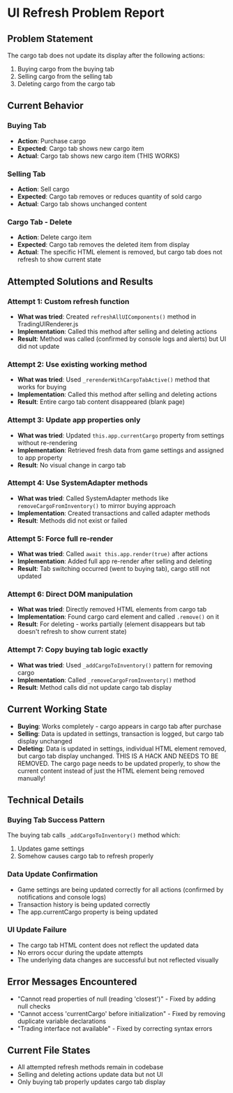 # UI Refresh Problem Report

## Problem Statement
The cargo tab does not update its display after the following actions:
1. Buying cargo from the buying tab
2. Selling cargo from the selling tab  
3. Deleting cargo from the cargo tab

## Current Behavior

### Buying Tab
- **Action**: Purchase cargo
- **Expected**: Cargo tab shows new cargo item
- **Actual**: Cargo tab shows new cargo item (THIS WORKS)

### Selling Tab
- **Action**: Sell cargo
- **Expected**: Cargo tab removes or reduces quantity of sold cargo
- **Actual**: Cargo tab shows unchanged content

### Cargo Tab - Delete
- **Action**: Delete cargo item
- **Expected**: Cargo tab removes the deleted item from display
- **Actual**: The specific HTML element is removed, but cargo tab does not refresh to show current state

## Attempted Solutions and Results

### Attempt 1: Custom refresh function
- **What was tried**: Created `refreshAllUIComponents()` method in TradingUIRenderer.js
- **Implementation**: Called this method after selling and deleting actions
- **Result**: Method was called (confirmed by console logs and alerts) but UI did not update

### Attempt 2: Use existing working method
- **What was tried**: Used `_rerenderWithCargoTabActive()` method that works for buying
- **Implementation**: Called this method after selling and deleting actions
- **Result**: Entire cargo tab content disappeared (blank page)

### Attempt 3: Update app properties only
- **What was tried**: Updated `this.app.currentCargo` property from settings without re-rendering
- **Implementation**: Retrieved fresh data from game settings and assigned to app property
- **Result**: No visual change in cargo tab

### Attempt 4: Use SystemAdapter methods
- **What was tried**: Called SystemAdapter methods like `removeCargoFromInventory()` to mirror buying approach
- **Implementation**: Created transactions and called adapter methods
- **Result**: Methods did not exist or failed

### Attempt 5: Force full re-render
- **What was tried**: Called `await this.app.render(true)` after actions
- **Implementation**: Added full app re-render after selling and deleting
- **Result**: Tab switching occurred (went to buying tab), cargo still not updated

### Attempt 6: Direct DOM manipulation
- **What was tried**: Directly removed HTML elements from cargo tab
- **Implementation**: Found cargo card element and called `.remove()` on it
- **Result**: For deleting - works partially (element disappears but tab doesn't refresh to show current state)

### Attempt 7: Copy buying tab logic exactly
- **What was tried**: Used `_addCargoToInventory()` pattern for removing cargo
- **Implementation**: Called `_removeCargoFromInventory()` method
- **Result**: Method calls did not update cargo tab display

## Current Working State
- **Buying**: Works completely - cargo appears in cargo tab after purchase
- **Selling**: Data is updated in settings, transaction is logged, but cargo tab display unchanged
- **Deleting**: Data is updated in settings, individual HTML element removed, but cargo tab display unchanged. THIS IS A HACK AND NEEDS TO BE REMOVED. The cargo page needs to be updated properly, to show the current content instead of just the HTML element being removed manually!

## Technical Details

### Buying Tab Success Pattern
The buying tab calls `_addCargoToInventory()` method which:
1. Updates game settings
2. Somehow causes cargo tab to refresh properly

### Data Update Confirmation
- Game settings are being updated correctly for all actions (confirmed by notifications and console logs)
- Transaction history is being updated correctly  
- The app.currentCargo property is being updated

### UI Update Failure
- The cargo tab HTML content does not reflect the updated data
- No errors occur during the update attempts
- The underlying data changes are successful but not reflected visually

## Error Messages Encountered
- "Cannot read properties of null (reading 'closest')" - Fixed by adding null checks
- "Cannot access 'currentCargo' before initialization" - Fixed by removing duplicate variable declarations
- "Trading interface not available" - Fixed by correcting syntax errors

## Current File States
- All attempted refresh methods remain in codebase
- Selling and deleting actions update data but not UI
- Only buying tab properly updates cargo tab display